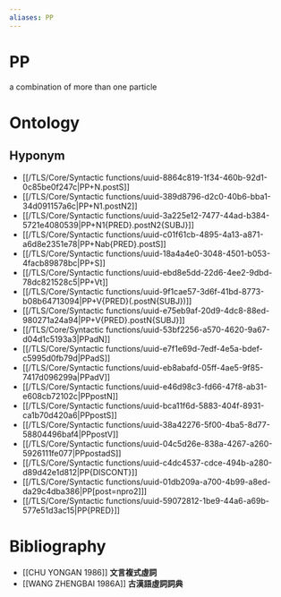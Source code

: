```yaml
---
aliases: PP
---
```

# PP

a combination of more than one particle
> 
> 
> 
# Ontology

## Hyponym
- [[/TLS/Core/Syntactic functions/uuid-8864c819-1f34-460b-92d1-0c85be0f247c|PP+N.postS]]
- [[/TLS/Core/Syntactic functions/uuid-389d8796-d2c0-40b6-bba1-34d091157a6c|PP+N1.postN2]]
- [[/TLS/Core/Syntactic functions/uuid-3a225e12-7477-44ad-b384-5721e4080539|PP+N1{PRED}.postN2{SUBJ}]]
- [[/TLS/Core/Syntactic functions/uuid-c01f61cb-4895-4a13-a871-a6d8e2351e78|PP+Nab{PRED}.postS]]
- [[/TLS/Core/Syntactic functions/uuid-18a4a4e0-3048-4501-b053-4facb89878bc|PP+S]]
- [[/TLS/Core/Syntactic functions/uuid-ebd8e5dd-22d6-4ee2-9dbd-78dc821528c5|PP+Vt]]
- [[/TLS/Core/Syntactic functions/uuid-9f1cae57-3d6f-41bd-8773-b08b64713094|PP+V{PRED}(.postN{SUBJ})]]
- [[/TLS/Core/Syntactic functions/uuid-e75eb9af-20d9-4dc8-88ed-980271a24a94|PP+V{PRED}.postN{SUBJ}]]
- [[/TLS/Core/Syntactic functions/uuid-53bf2256-a570-4620-9a67-d04d1c5193a3|PPadN]]
- [[/TLS/Core/Syntactic functions/uuid-e7f1e69d-7edf-4e5a-bdef-c5995d0fb79d|PPadS]]
- [[/TLS/Core/Syntactic functions/uuid-eb8abafd-05ff-4ae5-9f85-7417d096299a|PPadV]]
- [[/TLS/Core/Syntactic functions/uuid-e46d98c3-fd66-47f8-ab31-e608cb72102c|PPpostN]]
- [[/TLS/Core/Syntactic functions/uuid-bca11f6d-5883-404f-8931-ca1b70d420a6|PPpostS]]
- [[/TLS/Core/Syntactic functions/uuid-38a42276-5f00-4ba5-8d77-58804496baf4|PPpostV]]
- [[/TLS/Core/Syntactic functions/uuid-04c5d26e-838a-4267-a260-5926111fe077|PPpostadS]]
- [[/TLS/Core/Syntactic functions/uuid-c4dc4537-cdce-494b-a280-d89d42e1d812|PP{DISCONT}]]
- [[/TLS/Core/Syntactic functions/uuid-01db209a-a700-4b99-a8ed-da29c4dba386|PP[post=npro2]]]
- [[/TLS/Core/Syntactic functions/uuid-59072812-1be9-44a6-a69b-577e51d3ac15|PP{PRED}]]
# Bibliography
- [[CHU YONGAN 1986]]
**文言複式虛詞** 
- [[WANG ZHENGBAI 1986A]]
**古漢語虛詞詞典** 